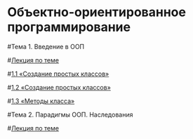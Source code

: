 # Объектно-ориентированное программирование

#Тема 1. Введение в ООП

#[Лекция по теме](/lek1.ipynb)

#[1.1 «Создание простых классов»](/PR1.ipynb)

#[1.2 «Создание простых классов»](/PR2.ipynb)

#[1.3 «Методы класса»](/PR3.ipynd)

#Тема 2. Парадигмы ООП. Наследования

#[Лекция по теме](/Лекция2.ipynb)

